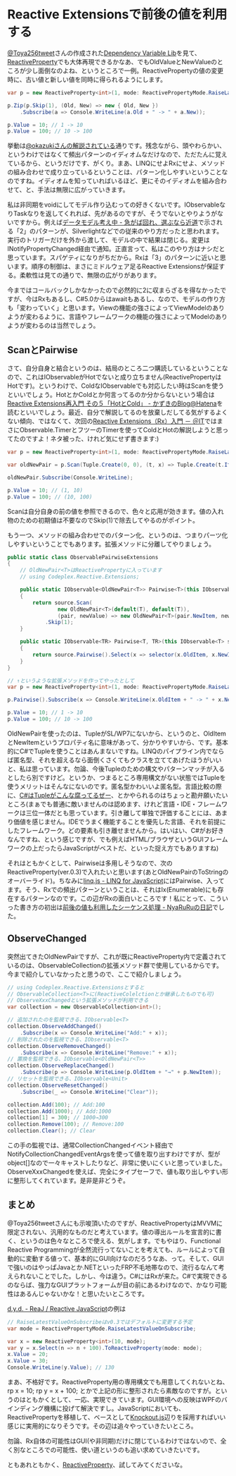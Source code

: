 # Reactive Extensionsで前後の値を利用する

[@Toya256tweet](https://twitter.com/#!/toya256tweet)さんの作成された[Dependency Variable Lib](http://dependencyvariable.codeplex.com/)を見て、[ReactiveProperty](http://reactiveproperty.codeplex.com/)でも大体再現できるかなあ、でもOldValueとNewValueのところが少し面倒なのよね、というところで一例。ReactivePropertyの値の変更時に、古い値と新しい値を同時に得られるようにします。

```csharp
var p = new ReactiveProperty<int>(1, mode: ReactivePropertyMode.RaiseLatestValueOnSubscribe);

p.Zip(p.Skip(1), (Old, New) => new { Old, New })
    .Subscribe(a => Console.WriteLine(a.Old + " -> " + a.New));

p.Value = 10; // 1 -> 10
p.Value = 100; // 10 -> 100
```

挙動は[@okazukiさんの解説されている](http://d.hatena.ne.jp/okazuki/20111109/1320817437)通りです。残念ながら、頭やわらかい、というわけではなくて頻出パターンのイディオムなだけなので、ただたんに覚えているから、というだけです、がくり。まあ、LINQにせよRxにせよ、メソッドの組み合わせで成り立っているということは、パターン化しやすいということなのですね。イディオムを知っていればいるほど、更にそのイディオムを組み合わせて、と、手法は無限に広がっていきます。

私は非同期をvoidにしてモデル作り込むっての好きくないです。IObservableなりTaskなりを返してくれれば、先があるのですが、そうでないとやりようがないですから。例えば[データモデル考え中 - 急がば回れ、選ぶなら近道](http://d.hatena.ne.jp/okachimachiorz/20111010/1318250533)で示される「2」のパターンが、Silverlightなどでの従来のやり方だったと思われます。実行のトリガーだけを外から渡して、モデルの中で結果は閉じる。変更はINotifyPropertyChanged経由で通知。正直言って、私はこのやり方はナシだと思っています。スパゲティになりがちだから。Rxは「3」のパターンに近いと思います。順序の制御は、まさにミドルウェア足るReactive Extensionsが保証する。柔軟性は見ての通りで、無限の広がりがあります。

今まではコールバックしかなかったので必然的に2に収まらざるを得なかったですが、今はRxもあるし、C#5.0からはawaitもあるし、なので、モデルの作り方も「変わっていく」と思います。Viewの機能の強さによってViewModelのありようが変わるように、言語やフレームワークの機能の強さによってModelのありようが変わるのは当然でしょう。

ScanとPairwise
---
さて、自分自身と結合というのは、結局のところ二つ購読しているということなので、これはIObservableがHotでないと成り立ちません(ReactivePropertyはHotです)。というわけで、ColdなIObservableでも対応したい時はScanを使うといいでしょう。HotとかColdとか何言ってるのか分からないという場合は[Reactive Extensions再入門 その５「HotとCold」 - かずきのBlog@Hatena](http://d.hatena.ne.jp/okazuki/20111107/1320677760)を読むといいでしょう。最近、自分で解説してるのを放棄しだしてる気がするよくない傾向、ではなくて、次回の[Reactive Extensions（Rx）入門 － ＠IT](http://www.atmarkit.co.jp/fdotnet/introrx/index/index.html)ではまさにObservable.TimerとフツーのTimerを使ってColdとHotの解説しようと思ってたのですよ！ネタ被った、けれど気にせず書きます:)

```csharp
var p = new ReactiveProperty<int>(1, mode: ReactivePropertyMode.RaiseLatestValueOnSubscribe);

var oldNewPair = p.Scan(Tuple.Create(0, 0), (t, x) => Tuple.Create(t.Item2, x)).Skip(1);

oldNewPair.Subscribe(Console.WriteLine);

p.Value = 10; // (1, 10)
p.Value = 100; // (10, 100)
```

Scanは自分自身の前の値を参照できるので、色々と応用が効きます。値の入れ物のための初期値は不要なのでSkip(1)で除去してやるのがポイント。

もう一つ、メソッドの組み合わせでのパターン化、というのは、つまりパーツ化しやすいということでもあります。拡張メソッドに分離してやりましょう。

```csharp
public static class ObservablePairwiseExtensions
{
    // OldNewPair<T>はReactivePropertyに入っています
    // using Codeplex.Reactive.Extensions;

    public static IObservable<OldNewPair<T>> Pairwise<T>(this IObservable<T> source)
    {
        return source.Scan(
                new OldNewPair<T>(default(T), default(T)),
                (pair, newValue) => new OldNewPair<T>(pair.NewItem, newValue))
            .Skip(1);
    }

    public static IObservable<TR> Pairwise<T, TR>(this IObservable<T> source, Func<T, T, TR> selector)
    {
        return source.Pairwise().Select(x => selector(x.OldItem, x.NewItem));
    }
}

// ↑というような拡張メソッドを作ってやったとして
var p = new ReactiveProperty<int>(1, mode: ReactivePropertyMode.RaiseLatestValueOnSubscribe);

p.Pairwise().Subscribe(x => Console.WriteLine(x.OldItem + " -> " + x.NewItem));

p.Value = 10; // 1 -> 10
p.Value = 100; // 10 -> 100
```

OldNewPairを使ったのは、TupleがSL/WP7にないから、というのと、OldItemとNewItemというプロパティ名に意味があって、分かりやすいから、です。基本的にC#でTupleを使うことはあんまないですね。LINQのパイプライン内でならば匿名型、それを超えるなら面倒くさくてもクラスを立ててあげたほうがいいと、私は思っています。勿論、今後Tupleのための構文やパターンマッチが入るとしたら別ですけど。というか、つまるところ専用構文がない状態ではTupleを使うメリットはそんなにないのです。匿名型かわいいよ匿名型。言語比較の際に、[C#はTupleがこんな腐ってるぜー](http://d.hatena.ne.jp/ymotongpoo/20111105/1320506449)、とかやられるのはちょっと勘弁願いたいところ(まぁでも普通に敵いませんのは認めます、けれど言語・IDE・フレームワークは三位一体だとも思っています。引き離して単独で評価することには、あまり価値を感じません。IDEでうまく機能することを優先した言語、それを前提にしたフレームワーク。どの要素も引き離せませんから。はいはい、C#がお好きなんですね、という感じですが、でも例えばHTML/ブラウザというGUIフレームワークの上だったらJavaScriptがベストだ、といった捉え方でもありますね)

それはともかくとして、Pairwiseは多用しそうなので、次のReactiveProperty(ver.0.3)で入れたいと思います(あとOldNewPairのToStringのオーバーライド)。ちなみに[linq.js - LINQ for JavaScript](http://linqjs.codeplex.com/)にはPairwise、入ってます。そう、Rxでの頻出パターンということは、それはIx(Enumerable)にも存在するパターンなのです。この辺がRxの面白いところです！私にとって、こういった書き方の初出は[前後の値も利用したシーケンス処理 - NyaRuRuの日記](http://d.hatena.ne.jp/NyaRuRu/20090311/p1)でした。

ObserveChanged
---
突然出てきたOldNewPairですが、これが既にReactiveProperty内で定義されているのは、ObservableCollectionの拡張メソッド群で使用しているからです。今まで紹介していなかったと思うので、ここで紹介しましょう。

```csharp
// using Codeplex.Reactive.Extensionsとすると
// ObservableCollection<T>に(ReactiveColelctionとか継承したものでも可)
// ObserveXxxChangedという拡張メソッドが利用できる
var collection = new ObservableCollection<int>();

// 追加されたのを監視できる、IObservable<T>
collection.ObserveAddChanged()
    .Subscribe(x => Console.WriteLine("Add:" + x));
// 削除されたのを監視できる、IObservable<T>
collection.ObserveRemoveChanged()
    .Subscribe(x => Console.WriteLine("Remove:" + x));
// 置換を監視できる、IObservable<OldNewPair<T>>
collection.ObserveReplaceChanged()
    .Subscribe(p => Console.WriteLine(p.OldItem + "→" + p.NewItem));
// リセットを監視できる、IObservable<Unit>
collection.ObserveResetChanged()
    .Subscribe(_ => Console.WriteLine("Clear"));

collection.Add(100); // Add:100
collection.Add(1000); // Add:1000
collection[1] = 300; // 1000→300
collection.Remove(100); // Remove:100
collection.Clear(); // Clear
```

この手の監視では、通常CollectionChangedイベント経由でNotifyCollectionChangedEventArgsを使って値を取り出すわけですが、型がobject[]なので一々キャストしたりなど、非常に使いにくいと思っていました。ObserveXxxChangedを使えば、完全にタイプセーフで、値も取り出しやすい形に整形してくれています。是非是非どうぞ。

まとめ
---
@Toya256tweetさんにも示唆頂いたのですが、ReactivePropertyはMVVMに限定されない、汎用的なものだと考えています。値の導出ルールを宣言的に書く、というのは色々なところで使える、気がします。でもやはり、Functional Reactive Programmingが全然流行ってないことを考えても、ルールによって自動的に変動する値って、基本的にGUI向けなのだろうなあ、って。そして、GUIで強いのはやっぱJavaとか.NETといったFRP不毛地帯なので、流行るなんて考えられないことでした。しかし、今は違う。C#にはRxが来た。C#で実現できるのならば、強力なGUIプラットフォームが目の前にあるわけなので、かなり可能性はあるんじゃないかな！と思いたいところです。

[d.y.d. - ReaJ / Reactive JavaScript](http://www.kmonos.net/wlog/83.html#_2259080315)の例は

```csharp
// RaiseLatestValueOnSubscribeはv0.3ではデフォルトに変更する予定
var mode = ReactivePropertyMode.RaiseLatestValueOnSubscribe;

var x = new ReactiveProperty<int>(10, mode);
var y = x.Select(n => n + 100).ToReactiveProperty(mode: mode);
x.Value = 20;
x.Value = 30;
Console.WriteLine(y.Value); // 130
```

まあ、不格好です。ReactiveProperty用の専用構文でも用意してくれないとね、rp x = 10; rp y = x + 100; とかで上記の形に整形されたら素敵なのですが。というのはともかくとして、一応、実現できています。GUI環境への反映はWPFのバインディング機構に投げて解決ですし。JavaScriptにおいても、ReactivePropertyを移植して、ベースとして[Knockout.js](http://knockoutjs.com/)辺りを採用すればいい感じに実用的になりそうです。その辺は追々やっていきたいところ。

勿論、Rx自体の可能性はGUI(や非同期)だけに閉じているわけではないので、全く別なところでの可能性、使い道というのも追い求めていきたいです。

ともあれともかく、[ReactiveProperty](http://reactiveproperty.codeplex.com/)、試してみてくださいな。